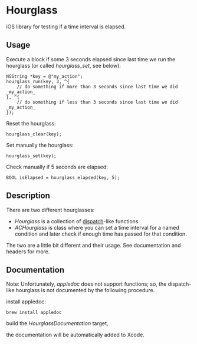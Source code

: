 Hourglass
=========

iOS library for testing if a time interval is elapsed.

## Usage

Execute a block if some 3 seconds elapsed since last time we run the hourglass (or called _hourglass_set_, see below):

    NSString *key = @"my_action";
    hourglass_run(key, 3, ^{
		// do something if more than 3 seconds since last time we did _my_action_
	}, ^{
		// do something if less than 3 seconds since last time we did _my_action_
	});
    
Reset the hourglass:

    hourglass_clear(key);
    
Set manually the hourglass:

    hourglass_set(key);

Check manually if 5 seconds are elapsed:

    BOOL isElapsed = hourglass_elapsed(key, 5);


## Description

There are two different hourglasses:

- _Hourglass_ is a collection of [dispatch](http://developer.apple.com/library/ios/#documentation/Performance/Reference/GCD_libdispatch_Ref/Reference/reference.html)-like functions
- _ACHourglass_ is class where you can set a time interval for a named condition and later check if enough time has passed for that condition.

The two are a little bit different and their usage. See documentation and headers for more.

## Documentation

Note: Unfortunately, _appledoc_ does not support functions; so, the dispatch-like hourglass is not documented by the following procedure.

install appledoc:

`brew install appledoc`

build the _HourglassDocumentation_ target,

the documentation will be automatically added to Xcode.